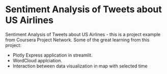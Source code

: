 # Sentiment Analysis of Tweets about US Airlines
Sentiment Analysis of Tweets about US Airlines - this is a project example from Coursera Project Network.
Some of the great learning from this project:
- Plotly Express application in streamlit.
- WordCloud applciation.
- Interaction between data visualization in map with selected time
